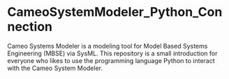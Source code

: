 # CameoSystemModeler_Python_Connection
Cameo Systems Modeler is a modeling tool for Model Based Systems Engineering (MBSE) via SysML. This repository is a small introduction for everyone who likes to use the programming language Python to interact with the Cameo System Modeler.
